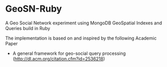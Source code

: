# GeoSN-Ruby
A Geo Social Network experiment using MongoDB GeoSpatial Indexes and Queries build in Ruby

The implementation is based on and inspired by the following Academic Paper
* A general framework for geo-social query processing (http://dl.acm.org/citation.cfm?id=2536218)
